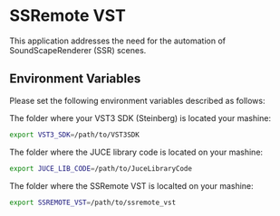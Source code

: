 # SSRemote VST
This application addresses the need for the automation of SoundScapeRenderer (SSR) scenes.

## Environment Variables
Please set the following environment variables described as follows:

The folder where your VST3 SDK (Steinberg) is located your mashine:

```bash
export VST3_SDK=/path/to/VST3SDK
```

The folder where the JUCE library code is located on your mashine:

```bash
export JUCE_LIB_CODE=/path/to/JuceLibraryCode
```

The folder where the SSRemote VST is localted on your mashine:

```bash
export SSREMOTE_VST=/path/to/ssremote_vst
```
